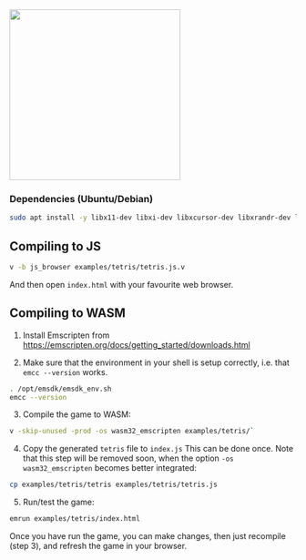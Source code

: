 <img src='https://raw.githubusercontent.com/vlang/v/master/examples/tetris/screenshot.png' width=300>

### Dependencies (Ubuntu/Debian)
```sh
sudo apt install -y libx11-dev libxi-dev libxcursor-dev libxrandr-dev libgl-dev
```

## Compiling to JS

```sh
v -b js_browser examples/tetris/tetris.js.v
```

And then open `index.html` with your favourite web browser.


## Compiling to WASM

1. Install Emscripten from https://emscripten.org/docs/getting_started/downloads.html

2. Make sure that the environment in your shell is setup correctly,
i.e. that `emcc --version` works.
```sh
. /opt/emsdk/emsdk_env.sh
emcc --version
```

3. Compile the game to WASM:
```sh
v -skip-unused -prod -os wasm32_emscripten examples/tetris/`
```

4. Copy the generated `tetris` file to `index.js`
This can be done once. Note that this step will be removed soon, when
the option `-os wasm32_emscripten` becomes better integrated:
```sh
cp examples/tetris/tetris examples/tetris/tetris.js
```

5. Run/test the game:
```sh
emrun examples/tetris/index.html
```

Once you have run the game, you can make changes,
then just recompile (step 3), and refresh the game in your browser.
